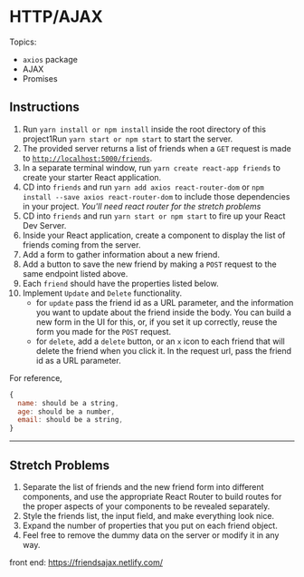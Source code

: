 # HTTP/AJAX

Topics:

- `axios` package
- AJAX
- Promises

## Instructions

1. Run `yarn install or npm install` inside the root directory of this project1Run `yarn start or npm start` to start the server.
1. The provided server returns a list of friends when a `GET` request is made to [`http://localhost:5000/friends`](http://localhost:5000/friends).
1. In a separate terminal window, run `yarn create react-app friends` to create your starter React application.
1. CD into `friends` and run `yarn add axios react-router-dom` or `npm install --save axios react-router-dom` to include those dependencies in your project. _You'll need react router for the stretch problems_
1. CD into `friends` and run `yarn start or npm start` to fire up your React Dev Server.
1. Inside your React application, create a component to display the list of friends coming from the server.
1. Add a form to gather information about a new friend.
1. Add a button to save the new friend by making a `POST` request to the same endpoint listed above.
1. Each `friend` should have the properties listed below.
1. Implement `Update` and `Delete` functionality.
   - for `update` pass the friend id as a URL parameter, and the information you want to update about the friend inside the body. You can build a new form in the UI for this, or, if you set it up correctly, reuse the form you made for the `POST` request.
   - for `delete`, add a `delete` button, or an `x` icon to each friend that will delete the friend when you click it. In the request url, pass the friend id as a URL parameter.

For reference,

```js
{
  name: should be a string,
  age: should be a number,
  email: should be a string,
}
```

---

## Stretch Problems

1. Separate the list of friends and the new friend form into different components, and use the appropriate React Router to build routes for the proper aspects of your components to be revealed separately.
1. Style the friends list, the input field, and make everything look nice.
1. Expand the number of properties that you put on each friend object.
1. Feel free to remove the dummy data on the server or modify it in any way.

front end: https://friendsajax.netlify.com/
